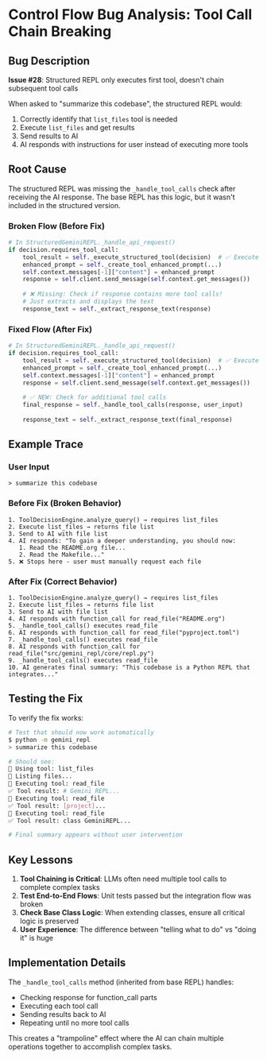 # Control Flow Bug Analysis: Tool Call Chain Breaking

## Bug Description

**Issue #28**: Structured REPL only executes first tool, doesn't chain subsequent tool calls

When asked to "summarize this codebase", the structured REPL would:
1. Correctly identify that `list_files` tool is needed
2. Execute `list_files` and get results
3. Send results to AI
4. AI responds with instructions for user instead of executing more tools

## Root Cause

The structured REPL was missing the `_handle_tool_calls` check after receiving the AI response. The base REPL has this logic, but it wasn't included in the structured version.

### Broken Flow (Before Fix)

```python
# In StructuredGeminiREPL._handle_api_request()
if decision.requires_tool_call:
    tool_result = self._execute_structured_tool(decision)  # ✅ Executes first tool
    enhanced_prompt = self._create_tool_enhanced_prompt(...)
    self.context.messages[-1]["content"] = enhanced_prompt
    response = self.client.send_message(self.context.get_messages())
    
    # ❌ Missing: Check if response contains more tool calls!
    # Just extracts and displays the text
    response_text = self._extract_response_text(response)
```

### Fixed Flow (After Fix)

```python
# In StructuredGeminiREPL._handle_api_request()
if decision.requires_tool_call:
    tool_result = self._execute_structured_tool(decision)  # ✅ Executes first tool
    enhanced_prompt = self._create_tool_enhanced_prompt(...)
    self.context.messages[-1]["content"] = enhanced_prompt
    response = self.client.send_message(self.context.get_messages())
    
    # ✅ NEW: Check for additional tool calls
    final_response = self._handle_tool_calls(response, user_input)
    
    response_text = self._extract_response_text(final_response)
```

## Example Trace

### User Input
```
> summarize this codebase
```

### Before Fix (Broken Behavior)
```
1. ToolDecisionEngine.analyze_query() → requires list_files
2. Execute list_files → returns file list
3. Send to AI with file list
4. AI responds: "To gain a deeper understanding, you should now:
   1. Read the README.org file...
   2. Read the Makefile..."
5. ❌ Stops here - user must manually request each file
```

### After Fix (Correct Behavior)
```
1. ToolDecisionEngine.analyze_query() → requires list_files
2. Execute list_files → returns file list
3. Send to AI with file list
4. AI responds with function_call for read_file("README.org")
5. _handle_tool_calls() executes read_file
6. AI responds with function_call for read_file("pyproject.toml")
7. _handle_tool_calls() executes read_file
8. AI responds with function_call for read_file("src/gemini_repl/core/repl.py")
9. _handle_tool_calls() executes read_file
10. AI generates final summary: "This codebase is a Python REPL that integrates..."
```

## Testing the Fix

To verify the fix works:

```bash
# Test that should now work automatically
$ python -m gemini_repl
> summarize this codebase

# Should see:
🔧 Using tool: list_files
📂 Listing files...
🔧 Executing tool: read_file
✅ Tool result: # Gemini REPL...
🔧 Executing tool: read_file
✅ Tool result: [project]...
🔧 Executing tool: read_file
✅ Tool result: class GeminiREPL...

# Final summary appears without user intervention
```

## Key Lessons

1. **Tool Chaining is Critical**: LLMs often need multiple tool calls to complete complex tasks
2. **Test End-to-End Flows**: Unit tests passed but the integration flow was broken
3. **Check Base Class Logic**: When extending classes, ensure all critical logic is preserved
4. **User Experience**: The difference between "telling what to do" vs "doing it" is huge

## Implementation Details

The `_handle_tool_calls` method (inherited from base REPL) handles:
- Checking response for function_call parts
- Executing each tool call
- Sending results back to AI
- Repeating until no more tool calls

This creates a "trampoline" effect where the AI can chain multiple operations together to accomplish complex tasks.
